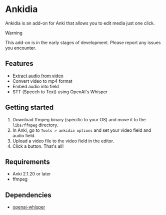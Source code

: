 # Ankidia

Ankidia is an add-on for Anki that allows you to edit media just one click.

> [!WARNING]
> This add-on is in the early stages of development.
> Please report any issues you encounter.

## Features

* [Extract audio from video](./resources/demo_extract_audio.gif)
* Convert video to mp4 format
* Embed audio into field
* STT (Speech to Text) using OpenAI's Whisper

## Getting started

1. Download ffmpeg binary (specific to your OS) and move it to the `libs/ffmpeg` directory.
2. In Anki, go to `Tools > ankidia options` and set your video field and audio field.
3. Upload a video file to the video field in the editor.
4. Click a button. That's all!

## Requirements

* Anki 2.1.20 or later
* ffmpeg

## Dependencies

* [openai-whisper](https://github.com/openai/whisper)

